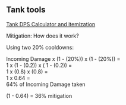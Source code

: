 ## Tank tools

[Tank DPS Calculator and itemization](https://bit.ly/TankDPSCalc520) 

Mitigation: How does it work?

Using two 20% cooldowns:

Incoming Damage x (1 - (20%)) x (1 - (20%)) = \
1 x (1 - (0.2)) x ( 1 - (0.2)) = \
1 x (0.8) x (0.8) = \
1 x 0.64 = \
64% of Incoming Damage taken 

(1 - 0.64) = 36% mitigation
